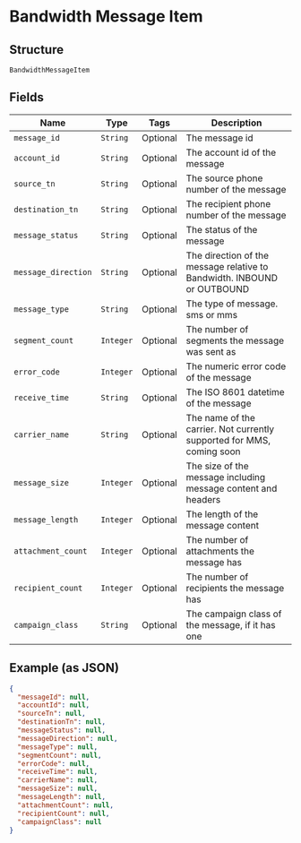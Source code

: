 
# Bandwidth Message Item

## Structure

`BandwidthMessageItem`

## Fields

| Name | Type | Tags | Description |
|  --- | --- | --- | --- |
| `message_id` | `String` | Optional | The message id |
| `account_id` | `String` | Optional | The account id of the message |
| `source_tn` | `String` | Optional | The source phone number of the message |
| `destination_tn` | `String` | Optional | The recipient phone number of the message |
| `message_status` | `String` | Optional | The status of the message |
| `message_direction` | `String` | Optional | The direction of the message relative to Bandwidth. INBOUND or OUTBOUND |
| `message_type` | `String` | Optional | The type of message. sms or mms |
| `segment_count` | `Integer` | Optional | The number of segments the message was sent as |
| `error_code` | `Integer` | Optional | The numeric error code of the message |
| `receive_time` | `String` | Optional | The ISO 8601 datetime of the message |
| `carrier_name` | `String` | Optional | The name of the carrier. Not currently supported for MMS, coming soon |
| `message_size` | `Integer` | Optional | The size of the message including message content and headers |
| `message_length` | `Integer` | Optional | The length of the message content |
| `attachment_count` | `Integer` | Optional | The number of attachments the message has |
| `recipient_count` | `Integer` | Optional | The number of recipients the message has |
| `campaign_class` | `String` | Optional | The campaign class of the message, if it has one |

## Example (as JSON)

```json
{
  "messageId": null,
  "accountId": null,
  "sourceTn": null,
  "destinationTn": null,
  "messageStatus": null,
  "messageDirection": null,
  "messageType": null,
  "segmentCount": null,
  "errorCode": null,
  "receiveTime": null,
  "carrierName": null,
  "messageSize": null,
  "messageLength": null,
  "attachmentCount": null,
  "recipientCount": null,
  "campaignClass": null
}
```

